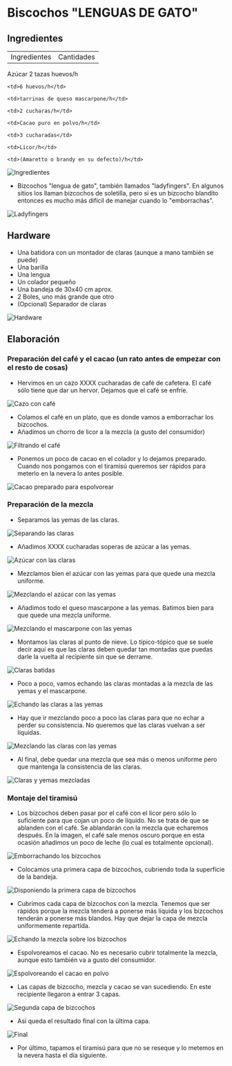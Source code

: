 # Biscochos "LENGUAS DE GATO"

## Ingredientes <!-- TODO: Poner las cantidades exactas -->


<table>
  <tr>
    <td>Ingredientes</td>
    <td>Cantidades</td>
  </tr>
</table>
  <tr>
    <td>Azúcar</td>
    <td>2 tazas</td>
  </tr>
  <tr>
    <td>huevos/h</td>

    <td>6 huevos/h</td>


  </tr>
  
   <tr>

    <td>tarrinas de queso mascarpone/h</td>

    <td>2 cucharas/h</td>


  </tr>
  
  <tr>

    <td>Cacao puro en polvo/h</td>

    <td>3 cucharadas</td>



  </tr>
    <tr>

    <td>Licor/h</td>

    <td>(Amaretto o brandy en su defecto)/h</td>

 

  </tr>
</table>


![Ingredientes](img/small_IMG_20180113_190935.jpg)

- Bizcochos "lengua de gato", también llamados "ladyfingers". En algunos sitios los llaman bizcochos de soletilla, pero si es un bizcocho blandito entonces es mucho más difícil de manejar cuando lo "emborrachas". 

![Ladyfingers](img/small_IMG_20180113_190634.jpg)


## Hardware

- Una batidora con un montador de claras (aunque a mano también se puede)
- Una barilla
- Una lengua
- Un colador pequeño
- Una bandeja de 30x40 cm aprox.
- 2 Boles, uno más grande que otro
- (Opcional) Separador de claras

![Hardware](img/small_IMG_20180113_192124.jpg)

## Elaboración

### Preparación del café y el cacao (un rato antes de empezar con el resto de cosas)

<!-- TODO: Poner las cantidades exactas -->

- Hervimos en un cazo XXXX cucharadas de café de cafetera. El café sólo tiene que dar un hervor. Dejamos que el café se enfríe.

![Cazo con café](img/small_IMG_20180113_183833.jpg)

- Colamos el café en un plato, que es donde vamos a emborrachar los bizcochos.
- Añadimos un chorro de licor a la mezcla (a gusto del consumidor)

![Filtrando el café](img/small_IMG_20180113_190954.jpg)

- Ponemos un poco de cacao en el colador y lo dejamos preparado. Cuando nos pongamos con el tiramisú queremos ser rápidos para meterlo en la nevera lo antes posible.

![Cacao preparado para espolvorear](img/small_IMG_20180113_193142.jpg)

### Preparación de la mezcla

- Separamos las yemas de las claras.

![Separando las claras](img/small_IMG_20180113_191440.jpg)

- Añadimos XXXX cucharadas soperas de azúcar a las yemas.

![Azúcar con las claras](img/small_IMG_20180113_192026.jpg)

- Mezclamos bien el azúcar con las yemas para que quede una mezcla uniforme.

![Mezclando el azúcar con las yemas](img/small_IMG_20180113_192241.jpg)

- Añadimos todo el queso mascarpone a las yemas. Batimos bien para que quede una mezcla uniforme.

![Mezclando el mascarpone con las yemas](img/small_IMG_20180113_193015.jpg)

- Montamos las claras al punto de nieve. Lo típico-tópico que se suele decir aquí es que las claras deben quedar tan montadas que puedas darle la vuelta al recipiente sin que se derrame. 

![Claras batidas](img/small_IMG_20180113_193021.jpg)

- Poco a poco, vamos echando las claras montadas a la mezcla de las yemas y el mascarpone.

![Echando las claras a las yemas](img/small_IMG_20180113_193231.jpg)

- Hay que ir mezclando poco a poco las claras para que no echar a perder su consistencia. No queremos que las claras vuelvan a ser líquidas.

![Mezclando las claras con las yemas](img/small_IMG_20180113_193308.jpg)

- Al final, debe quedar una mezcla que sea más o menos uniforme pero que mantenga la consistencia de las claras.

![Claras y yemas mezcladas](img/small_IMG_20180113_193403.jpg)

### Montaje del tiramisú

- Los bizcochos deben pasar por el café con el licor pero sólo lo suficiente para que cojan un poco de líquido. No se trata de que se ablanden con el café. Se ablandarán con la mezcla que echaremos después. En la imagen, el café sale menos oscuro porque en esta ocasión añadimos un poco de leche (lo cual es totalmente opcional).

![Emborrachando los bizcochos](img/small_IMG_20180113_193745.jpg)

- Colocamos una primera capa de bizcochos, cubriendo toda la superficie de la bandeja.

![Disponiendo la primera capa de bizcochos](img/small_IMG_20180113_191242.jpg)

- Cubrimos cada capa de bizcochos con la mezcla. Tenemos que ser rápidos porque la mezcla tenderá a ponerse más líquida y los bizcochos tenderán a ponerse más blandos. Hay que dejar la capa de mezcla uniformemente repartida. 

![Echando la mezcla sobre los bizcochos](img/small_IMG_20180113_193506.jpg)

- Espolvoreamos el cacao. No es necesario cubrir totalmente la mezcla, aunque esto también va a gusto del consumidor.

![Espolvoreando el cacao en polvo](img/small_IMG_20180113_193629.jpg)

- Las capas de bizcocho, mezcla y cacao se van sucediendo. En este recipiente llegaron a entrar 3 capas.

![Segunda capa de bizcochos](img/small_IMG_20180113_194034.jpg)

- Así queda el resultado final con la última capa.

![Final](img/small_IMG_20180113_195702.jpg)

- Por último, tapamos el tiramisú para que no se reseque y lo metemos en la nevera hasta el día siguiente.

